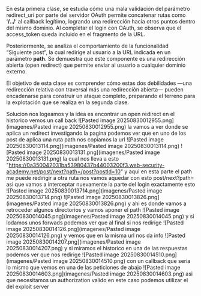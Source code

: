 En esta primera clase, se estudia cómo una mala validación del parámetro redirect_uri por parte del servidor OAuth permite concatenar rutas como ‘**/../**‘ al callback legítimo, logrando una redirección hacia otros puntos dentro del mismo dominio. Al completar el login con OAuth, se observa que el access_token queda incluido en el fragmento de la URL.

Posteriormente, se analiza el comportamiento de la funcionalidad “Siguiente post”, la cual redirige al usuario a la URL indicada en un parámetro **path**. Se demuestra que este componente es una redirección abierta (open redirect) que permite enviar al usuario a cualquier dominio externo.

El objetivo de esta clase es comprender cómo estas dos debilidades —una redirección relativa con traversal más una redirección abierta— pueden encadenarse para construir un ataque completo, preparando el terreno para la explotación que se realiza en la segunda clase.

Solucion
nos logeamos y la idea es encontrar un open redirect
en el historico vemos un call back
![Pasted image 20250830012955.png](imagenes/Pasted image 20250830012955.png)
la vamos a ver donde se aplica un redirect
investigando la pagina podemos ver que en uno de los post de aplica una ruta path
nos copiamos la url
![Pasted image 20250830013114.png](imagenes/Pasted image 20250830013114.png)
![Pasted image 20250830013131.png](imagenes/Pasted image 20250830013131.png)
la cual nos lleva a esto "https://0a350042031ba53980437b44003200f3.web-security-academy.net/post/next?path=/post?postId=10"
y aqui en esta parte el path me puede redirigir a otra ruta
nos vamos aquedar con esto
post/next?path=
asi que vamos a interceptar nuevamente la parte del login exactamente esto
![Pasted image 20250830013714.png](imagenes/Pasted image 20250830013714.png)
![Pasted image 20250830013826.png](imagenes/Pasted image 20250830013826.png)
y ahi es donde vamos a retroceder algunos directorios y vamos aponer el path
![Pasted image 20250830014045.png](imagenes/Pasted image 20250830014045.png)
y si lodamos unos forwads podemos ver que al final si nos redirige
![Pasted image 20250830014126.png](imagenes/Pasted image 20250830014126.png)
y vemos que en la misma url nos da info
![Pasted image 20250830014207.png](imagenes/Pasted image 20250830014207.png)
y si miramos el historico en una de las respuestas podemos ver que nos redirige
![Pasted image 20250830014510.png](imagenes/Pasted image 20250830014510.png)
con un callback que seria lo mismo que vemos en una de las peticiones de abajo
![Pasted image 20250830014603.png](imagenes/Pasted image 20250830014603.png)
asi que necesitamos un authorization valido en este caso podemos utilizar el del exploit server

